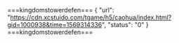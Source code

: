 ===kingdomstowerdefen=== 
{ "url": "https://cdn.xcstuido.com/tgame/h5/caohua/index.html?gid=1000938&time=1569314336", "status": "0" } ===kingdomstowerdefen===
